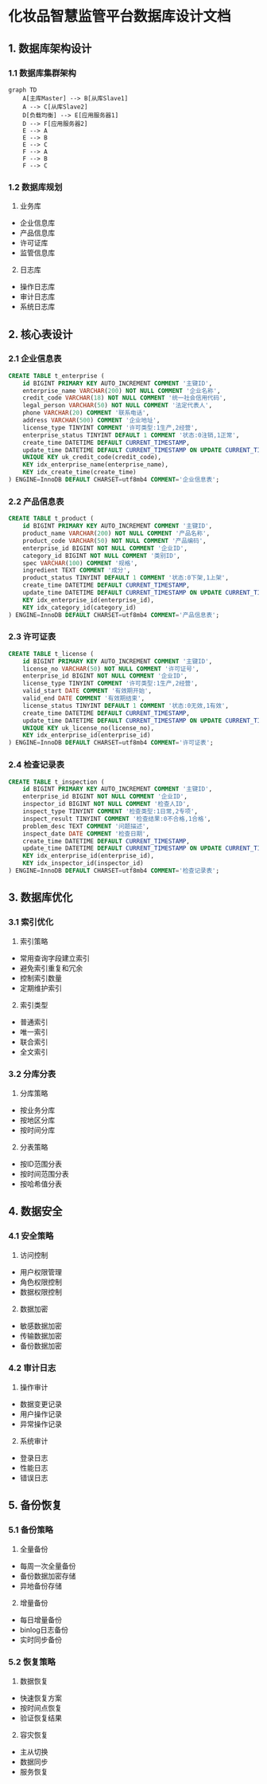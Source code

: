 # 化妆品智慧监管平台数据库设计文档

## 1. 数据库架构设计

### 1.1 数据库集群架构
```mermaid
graph TD
    A[主库Master] --> B[从库Slave1]
    A --> C[从库Slave2]
    D[负载均衡] --> E[应用服务器1]
    D --> F[应用服务器2]
    E --> A
    E --> B
    E --> C
    F --> A
    F --> B
    F --> C
```

### 1.2 数据库规划
1. 业务库
- 企业信息库
- 产品信息库
- 许可证库
- 监管信息库

2. 日志库
- 操作日志库
- 审计日志库
- 系统日志库

## 2. 核心表设计

### 2.1 企业信息表
```sql
CREATE TABLE t_enterprise (
    id BIGINT PRIMARY KEY AUTO_INCREMENT COMMENT '主键ID',
    enterprise_name VARCHAR(200) NOT NULL COMMENT '企业名称',
    credit_code VARCHAR(18) NOT NULL COMMENT '统一社会信用代码',
    legal_person VARCHAR(50) NOT NULL COMMENT '法定代表人',
    phone VARCHAR(20) COMMENT '联系电话',
    address VARCHAR(500) COMMENT '企业地址',
    license_type TINYINT COMMENT '许可类型:1生产,2经营',
    enterprise_status TINYINT DEFAULT 1 COMMENT '状态:0注销,1正常',
    create_time DATETIME DEFAULT CURRENT_TIMESTAMP,
    update_time DATETIME DEFAULT CURRENT_TIMESTAMP ON UPDATE CURRENT_TIMESTAMP,
    UNIQUE KEY uk_credit_code(credit_code),
    KEY idx_enterprise_name(enterprise_name),
    KEY idx_create_time(create_time)
) ENGINE=InnoDB DEFAULT CHARSET=utf8mb4 COMMENT='企业信息表';
```

### 2.2 产品信息表
```sql
CREATE TABLE t_product (
    id BIGINT PRIMARY KEY AUTO_INCREMENT COMMENT '主键ID',
    product_name VARCHAR(200) NOT NULL COMMENT '产品名称',
    product_code VARCHAR(50) NOT NULL COMMENT '产品编码',
    enterprise_id BIGINT NOT NULL COMMENT '企业ID',
    category_id BIGINT NOT NULL COMMENT '类别ID',
    spec VARCHAR(100) COMMENT '规格',
    ingredient TEXT COMMENT '成分',
    product_status TINYINT DEFAULT 1 COMMENT '状态:0下架,1上架',
    create_time DATETIME DEFAULT CURRENT_TIMESTAMP,
    update_time DATETIME DEFAULT CURRENT_TIMESTAMP ON UPDATE CURRENT_TIMESTAMP,
    KEY idx_enterprise_id(enterprise_id),
    KEY idx_category_id(category_id)
) ENGINE=InnoDB DEFAULT CHARSET=utf8mb4 COMMENT='产品信息表';
```

### 2.3 许可证表
```sql
CREATE TABLE t_license (
    id BIGINT PRIMARY KEY AUTO_INCREMENT COMMENT '主键ID',
    license_no VARCHAR(50) NOT NULL COMMENT '许可证号',
    enterprise_id BIGINT NOT NULL COMMENT '企业ID',
    license_type TINYINT COMMENT '许可类型:1生产,2经营',
    valid_start DATE COMMENT '有效期开始',
    valid_end DATE COMMENT '有效期结束',
    license_status TINYINT DEFAULT 1 COMMENT '状态:0无效,1有效',
    create_time DATETIME DEFAULT CURRENT_TIMESTAMP,
    update_time DATETIME DEFAULT CURRENT_TIMESTAMP ON UPDATE CURRENT_TIMESTAMP,
    UNIQUE KEY uk_license_no(license_no),
    KEY idx_enterprise_id(enterprise_id)
) ENGINE=InnoDB DEFAULT CHARSET=utf8mb4 COMMENT='许可证表';
```

### 2.4 检查记录表
```sql
CREATE TABLE t_inspection (
    id BIGINT PRIMARY KEY AUTO_INCREMENT COMMENT '主键ID',
    enterprise_id BIGINT NOT NULL COMMENT '企业ID',
    inspector_id BIGINT NOT NULL COMMENT '检查人ID',
    inspect_type TINYINT COMMENT '检查类型:1日常,2专项',
    inspect_result TINYINT COMMENT '检查结果:0不合格,1合格',
    problem_desc TEXT COMMENT '问题描述',
    inspect_date DATE COMMENT '检查日期',
    create_time DATETIME DEFAULT CURRENT_TIMESTAMP,
    update_time DATETIME DEFAULT CURRENT_TIMESTAMP ON UPDATE CURRENT_TIMESTAMP,
    KEY idx_enterprise_id(enterprise_id),
    KEY idx_inspector_id(inspector_id)
) ENGINE=InnoDB DEFAULT CHARSET=utf8mb4 COMMENT='检查记录表';
```

## 3. 数据库优化

### 3.1 索引优化
1. 索引策略
- 常用查询字段建立索引
- 避免索引重复和冗余
- 控制索引数量
- 定期维护索引

2. 索引类型
- 普通索引
- 唯一索引
- 联合索引
- 全文索引

### 3.2 分库分表
1. 分库策略
- 按业务分库
- 按地区分库
- 按时间分库

2. 分表策略
- 按ID范围分表
- 按时间范围分表
- 按哈希值分表

## 4. 数据安全

### 4.1 安全策略
1. 访问控制
- 用户权限管理
- 角色权限控制
- 数据权限控制

2. 数据加密
- 敏感数据加密
- 传输数据加密
- 备份数据加密

### 4.2 审计日志
1. 操作审计
- 数据变更记录
- 用户操作记录
- 异常操作记录

2. 系统审计
- 登录日志
- 性能日志
- 错误日志

## 5. 备份恢复

### 5.1 备份策略
1. 全量备份
- 每周一次全量备份
- 备份数据加密存储
- 异地备份存储

2. 增量备份
- 每日增量备份
- binlog日志备份
- 实时同步备份

### 5.2 恢复策略
1. 数据恢复
- 快速恢复方案
- 按时间点恢复
- 验证恢复结果

2. 容灾恢复
- 主从切换
- 数据同步
- 服务恢复